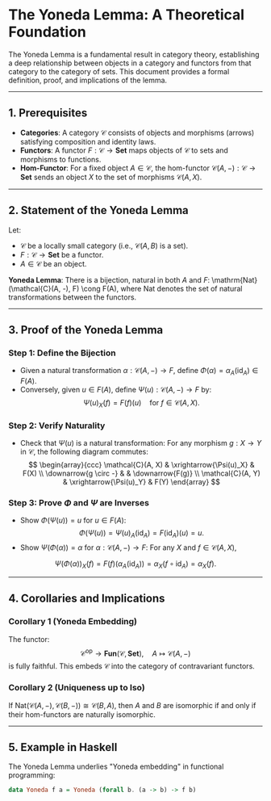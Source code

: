 # The Yoneda Lemma: A Theoretical Foundation

The Yoneda Lemma is a fundamental result in category theory, establishing a deep relationship between objects in a category and functors from that category to the category of sets. This document provides a formal definition, proof, and implications of the lemma.

---

## 1. Prerequisites

- **Categories**: A category $\mathcal{C}$ consists of objects and morphisms (arrows) satisfying composition and identity laws.
- **Functors**: A functor $F: \mathcal{C} \to \mathbf{Set}$ maps objects of $\mathcal{C}$ to sets and morphisms to functions.
- **Hom-Functor**: For a fixed object $A \in \mathcal{C}$, the hom-functor $\mathcal{C}(A, -): \mathcal{C} \to \mathbf{Set}$ sends an object $X$ to the set of morphisms $\mathcal{C}(A, X)$.

---

## 2. Statement of the Yoneda Lemma

Let:
- $\mathcal{C}$ be a locally small category (i.e., $\mathcal{C}(A, B)$ is a set).
- $F: \mathcal{C} \to \mathbf{Set}$ be a functor.
- $A \in \mathcal{C}$ be an object.

**Yoneda Lemma**: There is a bijection, natural in both $A$ and $F$:
\mathrm{Nat}(\mathcal{C}(A, -), F) \cong F(A),
where $\mathrm{Nat}$ denotes the set of natural transformations between the functors.

---

## 3. Proof of the Yoneda Lemma

### Step 1: Define the Bijection
- Given a natural transformation $\alpha: \mathcal{C}(A, -) \to F$, define $\Phi(\alpha) = \alpha_A(\mathrm{id}_A) \in F(A)$.
- Conversely, given $u \in F(A)$, define $\Psi(u): \mathcal{C}(A, -) \to F$ by:
  $$
  \Psi(u)_X(f) = F(f)(u) \quad \text{for } f \in \mathcal{C}(A, X).
  $$

### Step 2: Verify Naturality
- Check that $\Psi(u)$ is a natural transformation:
  For any morphism $g: X \to Y$ in $\mathcal{C}$, the following diagram commutes:
  $$
  \begin{array}{ccc}
  \mathcal{C}(A, X) & \xrightarrow{\Psi(u)_X} & F(X) \\
  \downarrow{g \circ -} & & \downarrow{F(g)} \\
  \mathcal{C}(A, Y) & \xrightarrow{\Psi(u)_Y} & F(Y)
  \end{array}
  $$

### Step 3: Prove $\Phi$ and $\Psi$ are Inverses
- Show $\Phi(\Psi(u)) = u$ for $u \in F(A)$:
  $$
  \Phi(\Psi(u)) = \Psi(u)_A(\mathrm{id}_A) = F(\mathrm{id}_A)(u) = u.
  $$
- Show $\Psi(\Phi(\alpha)) = \alpha$ for $\alpha: \mathcal{C}(A, -) \to F$:
  For any $X$ and $f \in \mathcal{C}(A, X)$,
```math
  \Psi(\Phi(\alpha))_X(f) = F(f)(\alpha_A(\mathrm{id}_A)) = \alpha_X(f \circ \mathrm{id}_A) = \alpha_X(f).
```

---

## 4. Corollaries and Implications

### Corollary 1 (Yoneda Embedding)
The functor:
$$
\mathcal{C}^{\mathrm{op}} \to \mathbf{Fun}(\mathcal{C}, \mathbf{Set}), \quad A \mapsto \mathcal{C}(A, -)
$$
is fully faithful. This embeds $\mathcal{C}$ into the category of contravariant functors.

### Corollary 2 (Uniqueness up to Iso)
If $\mathrm{Nat}(\mathcal{C}(A, -), \mathcal{C}(B, -)) \cong \mathcal{C}(B, A)$, then $A$ and $B$ are isomorphic if and only if their hom-functors are naturally isomorphic.

---

## 5. Example in Haskell

The Yoneda Lemma underlies "Yoneda embedding" in functional programming:

```haskell
data Yoneda f a = Yoneda (forall b. (a -> b) -> f b)
